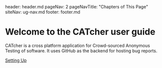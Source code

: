 <frontmatter>
  header: header.md
  pageNav: 2
  pageNavTitle: "Chapters of This Page"
  siteNav: ug-nav.md
  footer: footer.md
</frontmatter>

# Welcome to the CATcher user guide

CATcher is a cross platform application for Crowd-sourced Anonymous Testing of software. It uses GitHub as the backend for hosting bug reports.

<div class="clearfix">
  <p>
    <span class="float-right">
      <a class="btn btn-light" href="{{ baseUrl }}/ug/setting-up.html">
        <span>Setting Up</span> 
        <span aria-hidden="true" class="far fa-arrow-alt-circle-right"></span>
      </a>
    </span>
  </p>
</div>
<br/>
